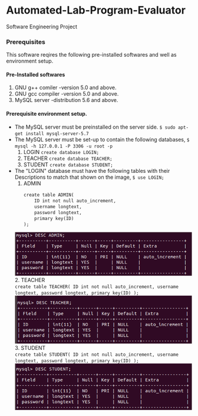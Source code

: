 # Automated-Lab-Program-Evaluator
Software Engineering Project

### Prerequisites
This software reqires the following pre-installed softwares and well as environment setup.

#### Pre-Installed softwares
  1. GNU g++ comiler -version 5.0 and above.
  2. GNU gcc compiler -version 5.0 and above.
  3. MySQL server -distribution 5.6 and above.
  
 #### Prerequisite environment setup.
 
 
  * The MySQL server must be preinstalled on the server side.
    ```$ sudo apt-get install mysql-server-5.7```
  * The MySQL server must be set-up to contain the following databases,
    ```$ mysql -h 127.0.0.1 -P 3306 -u root -p```
    1.  LOGIN
        ```create database LOGIN;```
    2.  TEACHER
        ```create database TEACHER;```
    3.  STUDENT
        ```create database STUDENT;```
  * The "LOGIN" database must have the following tables with their Descriptions to match that shown on the image,
    ```$ use LOGIN;```
    1.  ADMIN<br />
        ```
        create table ADMIN(
            ID int not null auto_increment,
            username longtext,
            password longtext,
            primary key(ID)
        );
        ```
    ![picture alt](https://github.com/Aj163/Automated-Lab-Program-Evaluator/blob/master/Diagrams/ADMIN.png "Table ADMIN")<br />
    2.  TEACHER<br />
        ```
        create table TEACHER(
            ID int not null auto_increment,
            username longtext,
            password longtext,
            primary key(ID)
        );
        ```
    ![picture alt](https://github.com/Aj163/Automated-Lab-Program-Evaluator/blob/master/Diagrams/TEACHER.png "Table TEACHER")<br />
    3.  STUDENT<br />
        ```
        create table STUDENT(
            ID int not null auto_increment,
            username longtext,
            password longtext,
            primary key(ID)
        );
        ```
    ![picture alt](https://github.com/Aj163/Automated-Lab-Program-Evaluator/blob/master/Diagrams/STUDENT.png "Table STUDENT")
    
   
